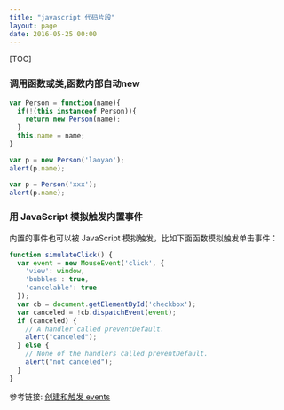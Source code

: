 ```yaml
---
title: "javascript 代码片段"
layout: page
date: 2016-05-25 00:00
---
```


[TOC]

### 调用函数或类,函数内部自动new ###
```javascript
var Person = function(name){
  if(!(this instanceof Person)){
    return new Person(name);
  }
  this.name = name;
}

var p = new Person('laoyao');
alert(p.name);

var p = Person('xxx');
alert(p.name);
```

### 用 JavaScript 模拟触发内置事件
内置的事件也可以被 JavaScript 模拟触发，比如下面函数模拟触发单击事件：

```javascript
function simulateClick() {
  var event = new MouseEvent('click', {
    'view': window,
    'bubbles': true,
    'cancelable': true
  });
  var cb = document.getElementById('checkbox');
  var canceled = !cb.dispatchEvent(event);
  if (canceled) {
    // A handler called preventDefault.
    alert("canceled");
  } else {
    // None of the handlers called preventDefault.
    alert("not canceled");
  }
}
```
参考链接: [创建和触发 events](https://developer.mozilla.org/zh-CN/docs/Web/Guide/Events/Creating_and_triggering_events)
